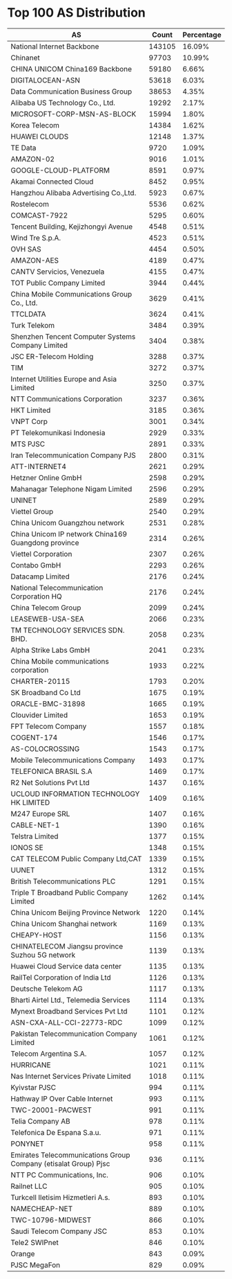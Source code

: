 # Top 100 AS Distribution
| AS | Count | Percentage |
|----|----|----|
| National Internet Backbone | 143105 | 16.09% |
| Chinanet | 97703 | 10.99% |
| CHINA UNICOM China169 Backbone | 59180 | 6.66% |
| DIGITALOCEAN-ASN | 53618 | 6.03% |
| Data Communication Business Group | 38653 | 4.35% |
| Alibaba US Technology Co., Ltd. | 19292 | 2.17% |
| MICROSOFT-CORP-MSN-AS-BLOCK | 15994 | 1.80% |
| Korea Telecom | 14384 | 1.62% |
| HUAWEI CLOUDS | 12148 | 1.37% |
| TE Data | 9720 | 1.09% |
| AMAZON-02 | 9016 | 1.01% |
| GOOGLE-CLOUD-PLATFORM | 8591 | 0.97% |
| Akamai Connected Cloud | 8452 | 0.95% |
| Hangzhou Alibaba Advertising Co.,Ltd. | 5923 | 0.67% |
| Rostelecom | 5536 | 0.62% |
| COMCAST-7922 | 5295 | 0.60% |
| Tencent Building, Kejizhongyi Avenue | 4548 | 0.51% |
| Wind Tre S.p.A. | 4523 | 0.51% |
| OVH SAS | 4454 | 0.50% |
| AMAZON-AES | 4189 | 0.47% |
| CANTV Servicios, Venezuela | 4155 | 0.47% |
| TOT Public Company Limited | 3944 | 0.44% |
| China Mobile Communications Group Co., Ltd. | 3629 | 0.41% |
| TTCLDATA | 3624 | 0.41% |
| Turk Telekom | 3484 | 0.39% |
| Shenzhen Tencent Computer Systems Company Limited | 3404 | 0.38% |
| JSC ER-Telecom Holding | 3288 | 0.37% |
| TIM | 3272 | 0.37% |
| Internet Utilities Europe and Asia Limited | 3250 | 0.37% |
| NTT Communications Corporation | 3237 | 0.36% |
| HKT Limited | 3185 | 0.36% |
| VNPT Corp | 3001 | 0.34% |
| PT Telekomunikasi Indonesia | 2929 | 0.33% |
| MTS PJSC | 2891 | 0.33% |
| Iran Telecommunication Company PJS | 2800 | 0.31% |
| ATT-INTERNET4 | 2621 | 0.29% |
| Hetzner Online GmbH | 2598 | 0.29% |
| Mahanagar Telephone Nigam Limited | 2596 | 0.29% |
| UNINET | 2589 | 0.29% |
| Viettel Group | 2540 | 0.29% |
| China Unicom Guangzhou network | 2531 | 0.28% |
| China Unicom IP network China169 Guangdong province | 2314 | 0.26% |
| Viettel Corporation | 2307 | 0.26% |
| Contabo GmbH | 2293 | 0.26% |
| Datacamp Limited | 2176 | 0.24% |
| National Telecommunication Corporation HQ | 2176 | 0.24% |
| China Telecom Group | 2099 | 0.24% |
| LEASEWEB-USA-SEA | 2066 | 0.23% |
| TM TECHNOLOGY SERVICES SDN. BHD. | 2058 | 0.23% |
| Alpha Strike Labs GmbH | 2041 | 0.23% |
| China Mobile communications corporation | 1933 | 0.22% |
| CHARTER-20115 | 1793 | 0.20% |
| SK Broadband Co Ltd | 1675 | 0.19% |
| ORACLE-BMC-31898 | 1665 | 0.19% |
| Clouvider Limited | 1653 | 0.19% |
| FPT Telecom Company | 1557 | 0.18% |
| COGENT-174 | 1546 | 0.17% |
| AS-COLOCROSSING | 1543 | 0.17% |
| Mobile Telecommunications Company | 1493 | 0.17% |
| TELEFONICA BRASIL S.A | 1469 | 0.17% |
| R2 Net Solutions Pvt Ltd | 1437 | 0.16% |
| UCLOUD INFORMATION TECHNOLOGY HK LIMITED | 1409 | 0.16% |
| M247 Europe SRL | 1407 | 0.16% |
| CABLE-NET-1 | 1390 | 0.16% |
| Telstra Limited | 1377 | 0.15% |
| IONOS SE | 1348 | 0.15% |
| CAT TELECOM Public Company Ltd,CAT | 1339 | 0.15% |
| UUNET | 1312 | 0.15% |
| British Telecommunications PLC | 1291 | 0.15% |
| Triple T Broadband Public Company Limited | 1262 | 0.14% |
| China Unicom Beijing Province Network | 1220 | 0.14% |
| China Unicom Shanghai network | 1169 | 0.13% |
| CHEAPY-HOST | 1156 | 0.13% |
| CHINATELECOM Jiangsu province Suzhou 5G network | 1139 | 0.13% |
| Huawei Cloud Service data center | 1135 | 0.13% |
| RailTel Corporation of India Ltd | 1126 | 0.13% |
| Deutsche Telekom AG | 1117 | 0.13% |
| Bharti Airtel Ltd., Telemedia Services | 1114 | 0.13% |
| Mynext Broadband Services Pvt Ltd | 1101 | 0.12% |
| ASN-CXA-ALL-CCI-22773-RDC | 1099 | 0.12% |
| Pakistan Telecommunication Company Limited | 1061 | 0.12% |
| Telecom Argentina S.A. | 1057 | 0.12% |
| HURRICANE | 1021 | 0.11% |
| Nas Internet Services Private Limited | 1018 | 0.11% |
| Kyivstar PJSC | 994 | 0.11% |
| Hathway IP Over Cable Internet | 993 | 0.11% |
| TWC-20001-PACWEST | 991 | 0.11% |
| Telia Company AB | 978 | 0.11% |
| Telefonica De Espana S.a.u. | 971 | 0.11% |
| PONYNET | 958 | 0.11% |
| Emirates Telecommunications Group Company (etisalat Group) Pjsc | 936 | 0.11% |
| NTT PC Communications, Inc. | 906 | 0.10% |
| Railnet LLC | 905 | 0.10% |
| Turkcell Iletisim Hizmetleri A.s. | 893 | 0.10% |
| NAMECHEAP-NET | 889 | 0.10% |
| TWC-10796-MIDWEST | 866 | 0.10% |
| Saudi Telecom Company JSC | 853 | 0.10% |
| Tele2 SWIPnet | 846 | 0.10% |
| Orange | 843 | 0.09% |
| PJSC MegaFon | 829 | 0.09% |
